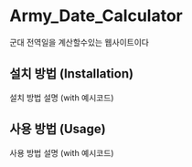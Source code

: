 # Army_Date_Calculator
군대 전역일을 계산할수있는 웹사이트이다

## 설치 방법 (Installation)
설치 방법 설명 (with 예시코드)

## 사용 방법 (Usage)
사용 방법 설명 (with 예시코드)
